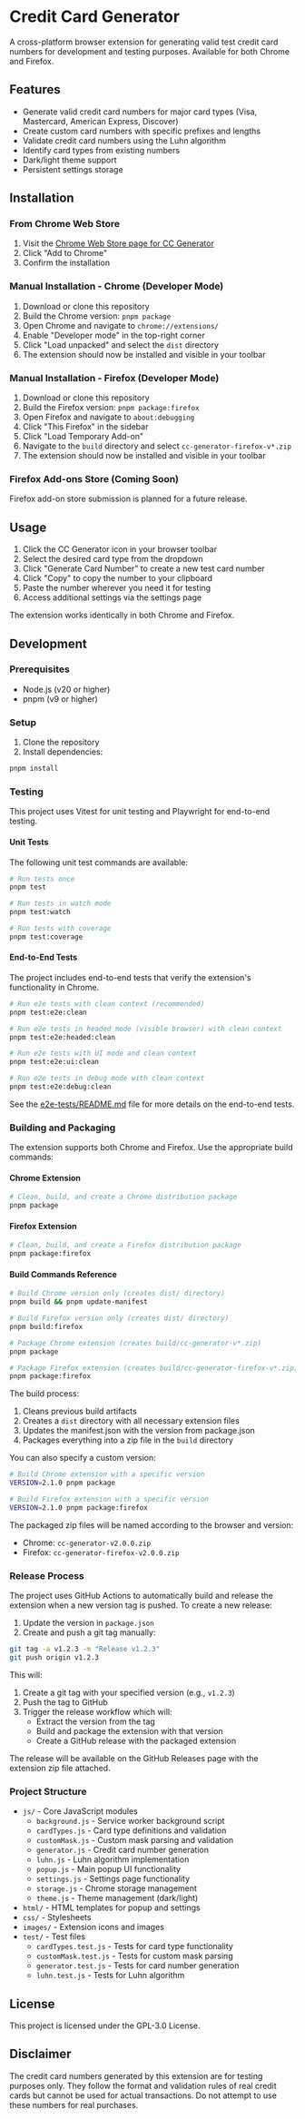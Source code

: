 # Credit Card Generator

A cross-platform browser extension for generating valid test credit card numbers for development and testing purposes. Available for both Chrome and Firefox.

## Features

- Generate valid credit card numbers for major card types (Visa, Mastercard, American Express, Discover)
- Create custom card numbers with specific prefixes and lengths
- Validate credit card numbers using the Luhn algorithm
- Identify card types from existing numbers
- Dark/light theme support
- Persistent settings storage

## Installation

### From Chrome Web Store

1. Visit the [Chrome Web Store page for CC Generator](https://chrome.google.com/webstore/detail/cc-generator/klcpekhgaebbghffffpofgaipfcdplkc)
2. Click "Add to Chrome"
3. Confirm the installation

### Manual Installation - Chrome (Developer Mode)

1. Download or clone this repository
2. Build the Chrome version: `pnpm package`
3. Open Chrome and navigate to `chrome://extensions/`
4. Enable "Developer mode" in the top-right corner
5. Click "Load unpacked" and select the `dist` directory
6. The extension should now be installed and visible in your toolbar

### Manual Installation - Firefox (Developer Mode)

1. Download or clone this repository
2. Build the Firefox version: `pnpm package:firefox`
3. Open Firefox and navigate to `about:debugging`
4. Click "This Firefox" in the sidebar
5. Click "Load Temporary Add-on"
6. Navigate to the `build` directory and select `cc-generator-firefox-v*.zip`
7. The extension should now be installed and visible in your toolbar

### Firefox Add-ons Store (Coming Soon)

Firefox add-on store submission is planned for a future release.

## Usage

1. Click the CC Generator icon in your browser toolbar
2. Select the desired card type from the dropdown
3. Click "Generate Card Number" to create a new test card number
4. Click "Copy" to copy the number to your clipboard
5. Paste the number wherever you need it for testing
6. Access additional settings via the settings page

The extension works identically in both Chrome and Firefox.

## Development

### Prerequisites

- Node.js (v20 or higher)
- pnpm (v9 or higher)

### Setup

1. Clone the repository
2. Install dependencies:

```bash
pnpm install
```

### Testing

This project uses Vitest for unit testing and Playwright for end-to-end testing.

#### Unit Tests

The following unit test commands are available:

```bash
# Run tests once
pnpm test

# Run tests in watch mode
pnpm test:watch

# Run tests with coverage
pnpm test:coverage
```

#### End-to-End Tests

The project includes end-to-end tests that verify the extension's functionality in Chrome.

```bash
# Run e2e tests with clean context (recommended)
pnpm test:e2e:clean

# Run e2e tests in headed mode (visible browser) with clean context
pnpm test:e2e:headed:clean

# Run e2e tests with UI mode and clean context
pnpm test:e2e:ui:clean

# Run e2e tests in debug mode with clean context
pnpm test:e2e:debug:clean
```

See the [e2e-tests/README.md](e2e-tests/README.md) file for more details on the end-to-end tests.

### Building and Packaging

The extension supports both Chrome and Firefox. Use the appropriate build commands:

#### Chrome Extension

```bash
# Clean, build, and create a Chrome distribution package
pnpm package
```

#### Firefox Extension

```bash
# Clean, build, and create a Firefox distribution package
pnpm package:firefox
```

#### Build Commands Reference

```bash
# Build Chrome version only (creates dist/ directory)
pnpm build && pnpm update-manifest

# Build Firefox version only (creates dist/ directory)
pnpm build:firefox

# Package Chrome extension (creates build/cc-generator-v*.zip)
pnpm package

# Package Firefox extension (creates build/cc-generator-firefox-v*.zip)
pnpm package:firefox
```

The build process:

1. Cleans previous build artifacts
2. Creates a `dist` directory with all necessary extension files
3. Updates the manifest.json with the version from package.json
4. Packages everything into a zip file in the `build` directory

You can also specify a custom version:

```bash
# Build Chrome extension with a specific version
VERSION=2.1.0 pnpm package

# Build Firefox extension with a specific version
VERSION=2.1.0 pnpm package:firefox
```

The packaged zip files will be named according to the browser and version:

- Chrome: `cc-generator-v2.0.0.zip`
- Firefox: `cc-generator-firefox-v2.0.0.zip`

### Release Process

The project uses GitHub Actions to automatically build and release the extension when a new version tag is pushed. To create a new release:

1. Update the version in `package.json`
2. Create and push a git tag manually:

```bash
git tag -a v1.2.3 -m "Release v1.2.3"
git push origin v1.2.3
```

This will:

1. Create a git tag with your specified version (e.g., `v1.2.3`)
2. Push the tag to GitHub
3. Trigger the release workflow which will:
   - Extract the version from the tag
   - Build and package the extension with that version
   - Create a GitHub release with the packaged extension

The release will be available on the GitHub Releases page with the extension zip file attached.

### Project Structure

- `js/` - Core JavaScript modules
  - `background.js` - Service worker background script
  - `cardTypes.js` - Card type definitions and validation
  - `customMask.js` - Custom mask parsing and validation
  - `generator.js` - Credit card number generation
  - `luhn.js` - Luhn algorithm implementation
  - `popup.js` - Main popup UI functionality
  - `settings.js` - Settings page functionality
  - `storage.js` - Chrome storage management
  - `theme.js` - Theme management (dark/light)
- `html/` - HTML templates for popup and settings
- `css/` - Stylesheets
- `images/` - Extension icons and images
- `test/` - Test files
  - `cardTypes.test.js` - Tests for card type functionality
  - `customMask.test.js` - Tests for custom mask parsing
  - `generator.test.js` - Tests for card number generation
  - `luhn.test.js` - Tests for Luhn algorithm

## License

This project is licensed under the GPL-3.0 License.

## Disclaimer

The credit card numbers generated by this extension are for testing purposes only. They follow the format and validation rules of real credit cards but cannot be used for actual transactions. Do not attempt to use these numbers for real purchases.
